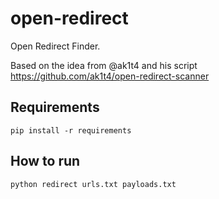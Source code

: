 # open-redirect
Open Redirect Finder.

Based on the idea from @ak1t4 and his script https://github.com/ak1t4/open-redirect-scanner

Requirements
--------------

```
pip install -r requirements
```


How to run
--------------
```
python redirect urls.txt payloads.txt
```

